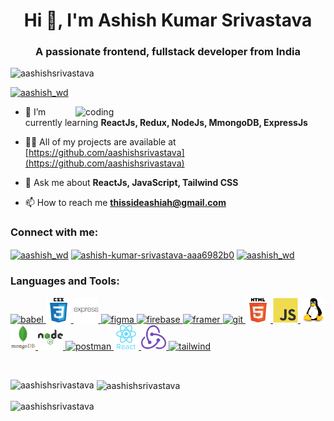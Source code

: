 <h1 align="center">Hi 👋, I'm Ashish Kumar Srivastava</h1>

<h3 align="center">A passionate frontend, fullstack developer from India</h3>
<p align="left"> <img src="https://komarev.com/ghpvc/?username=aashishsrivastava&label=Profile%20views&color=0e75b6&style=flat" alt="aashishsrivastava" /> </p>

<!-- 
<p align="left"> <a href="https://github.com/ryo-ma/github-profile-trophy"><img src="https://github-profile-trophy.vercel.app/?username=aashishsrivastava" alt="aashishsrivastava" /></a> </p>
-->
<p align="left"> <a href="https://twitter.com/aashish_wd" target="blank"><img src="https://img.shields.io/twitter/follow/aashish_wd?logo=twitter&style=for-the-badge" alt="aashish_wd" /></a> </p>

<img align="right" alt="coding" width="400" src="https://static.wixstatic.com/media/956618_51d1e9108a804a1f8b23e913e61ab78e~mv2.gif">

- 🌱 I’m currently learning **ReactJs, Redux, NodeJs, MmongoDB, ExpressJs**

- 👨‍💻 All of my projects are available at [https://github.com/aashishsrivastava](https://github.com/aashishsrivastava)

- 💬 Ask me about **ReactJs, JavaScript, Tailwind CSS**

- 📫 How to reach me **thissideashiah@gmail.com**

<h3 align="left">Connect with me:</h3> 
<p align="left">
<a href="https://twitter.com/aashish_wd" target="blank"><img align="center" src="https://raw.githubusercontent.com/rahuldkjain/github-profile-readme-generator/master/src/images/icons/Social/twitter.svg" alt="aashish_wd" height="30" width="40" /></a>
<a href="https://linkedin.com/in/ashish-kumar-srivastava-aaa6982b0" target="blank"><img align="center" src="https://raw.githubusercontent.com/rahuldkjain/github-profile-readme-generator/master/src/images/icons/Social/linked-in-alt.svg" alt="ashish-kumar-srivastava-aaa6982b0" height="30" width="40" /></a>
<a href="https://instagram.com/aashish_wd" target="blank"><img align="center" src="https://raw.githubusercontent.com/rahuldkjain/github-profile-readme-generator/master/src/images/icons/Social/instagram.svg" alt="aashish_wd" height="30" width="40" /></a>
</p>

<h3 align="left">Languages and Tools:</h3>
<p align="left"> <a href="https://babeljs.io/" target="_blank" rel="noreferrer"> <img src="https://www.vectorlogo.zone/logos/babeljs/babeljs-icon.svg" alt="babel" width="40" height="40"/> </a> <a href="https://www.w3schools.com/css/" target="_blank" rel="noreferrer"> <img src="https://raw.githubusercontent.com/devicons/devicon/master/icons/css3/css3-original-wordmark.svg" alt="css3" width="40" height="40"/> </a> <a href="https://expressjs.com" target="_blank" rel="noreferrer"> <img src="https://raw.githubusercontent.com/devicons/devicon/master/icons/express/express-original-wordmark.svg" alt="express" width="40" height="40"/> </a> <a href="https://www.figma.com/" target="_blank" rel="noreferrer"> <img src="https://www.vectorlogo.zone/logos/figma/figma-icon.svg" alt="figma" width="40" height="40"/> </a> <a href="https://firebase.google.com/" target="_blank" rel="noreferrer"> <img src="https://www.vectorlogo.zone/logos/firebase/firebase-icon.svg" alt="firebase" width="40" height="40"/> </a> <a href="https://www.framer.com/" target="_blank" rel="noreferrer"> <img src="https://www.vectorlogo.zone/logos/framer/framer-icon.svg" alt="framer" width="40" height="40"/> </a> <a href="https://git-scm.com/" target="_blank" rel="noreferrer"> <img src="https://www.vectorlogo.zone/logos/git-scm/git-scm-icon.svg" alt="git" width="40" height="40"/> </a> <a href="https://www.w3.org/html/" target="_blank" rel="noreferrer"> <img src="https://raw.githubusercontent.com/devicons/devicon/master/icons/html5/html5-original-wordmark.svg" alt="html5" width="40" height="40"/> </a> <a href="https://developer.mozilla.org/en-US/docs/Web/JavaScript" target="_blank" rel="noreferrer"> <img src="https://raw.githubusercontent.com/devicons/devicon/master/icons/javascript/javascript-original.svg" alt="javascript" width="40" height="40"/> </a> <a href="https://www.linux.org/" target="_blank" rel="noreferrer"> <img src="https://raw.githubusercontent.com/devicons/devicon/master/icons/linux/linux-original.svg" alt="linux" width="40" height="40"/> </a> <a href="https://www.mongodb.com/" target="_blank" rel="noreferrer"> <img src="https://raw.githubusercontent.com/devicons/devicon/master/icons/mongodb/mongodb-original-wordmark.svg" alt="mongodb" width="40" height="40"/> </a> <a href="https://nodejs.org" target="_blank" rel="noreferrer"> <img src="https://raw.githubusercontent.com/devicons/devicon/master/icons/nodejs/nodejs-original-wordmark.svg" alt="nodejs" width="40" height="40"/> </a> <a href="https://postman.com" target="_blank" rel="noreferrer"> <img src="https://www.vectorlogo.zone/logos/getpostman/getpostman-icon.svg" alt="postman" width="40" height="40"/> </a> <a href="https://reactjs.org/" target="_blank" rel="noreferrer"> <img src="https://raw.githubusercontent.com/devicons/devicon/master/icons/react/react-original-wordmark.svg" alt="react" width="40" height="40"/> </a> <a href="https://redux.js.org" target="_blank" rel="noreferrer"> <img src="https://raw.githubusercontent.com/devicons/devicon/master/icons/redux/redux-original.svg" alt="redux" width="40" height="40"/> </a> <a href="https://tailwindcss.com/" target="_blank" rel="noreferrer"> <img src="https://www.vectorlogo.zone/logos/tailwindcss/tailwindcss-icon.svg" alt="tailwind" width="40" height="40"/> </a> </p>
<p><br/></p>
 
<p><img align="left" src="https://github-readme-stats.vercel.app/api/top-langs?username=aashishsrivastava&show_icons=true&locale=en&layout=compact&theme=tokyonight" alt="aashishsrivastava" /></p>
<p>&nbsp;<img align="center" src="https://github-readme-stats.vercel.app/api?username=aashishsrivastava&show_icons=true&locale=en&theme=tokyonight" alt="aashishsrivastava" /></p>

<p><img align="center" src="https://github-readme-streak-stats.herokuapp.com/?user=aashishsrivastava&&theme=tokyonight" alt="aashishsrivastava" /></p>

<!-- 
## Hi there 👋

**aashishsrivastava/aashishsrivastava** is a ✨ _special_ ✨ repository because its `README.md` (this file) appears on your GitHub profile.

Here are some ideas to get you started:

- 🔭 I’m currently working on ...
- 🌱 I’m currently learning ...
- 👯 I’m looking to collaborate on ...
- 🤔 I’m looking for help with ...
- 💬 Ask me about ...
- 📫 How to reach me: ...
- 😄 Pronouns: ...
- ⚡ Fun fact: ...
-->
